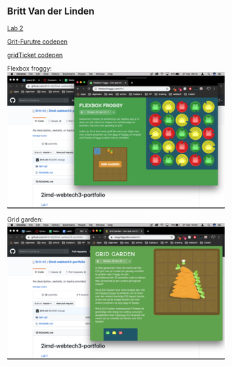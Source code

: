 ## Britt Van der Linden
 
[Lab 2](https://github.com/Britt-bit/2imd-webtech3-lab2)

[Grit-Furutre codepen](https://codepen.io/Sky110100/pen/OJVmLmr)

[gridTicket codepen](https://codepen.io/Sky110100/pen/qBdjLvB)

Flexbox froggy:
![alt text](Flexbox-froggy.png "flexbox froggy")

Grid garden:
![alt text](Grid-garden.png "grid garden")
